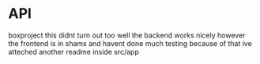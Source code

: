 # API
boxproject
this didnt turn out too well
the backend works nicely however the frontend is in shams and havent done much testing because of that
ive atteched another readme inside src/app

